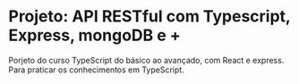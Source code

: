 # Projeto: API RESTful com Typescript, Express, mongoDB e +

Porjeto do curso TypeScript do básico ao avançado, com React e express. Para 
praticar os conhecimentos em TypeScript.